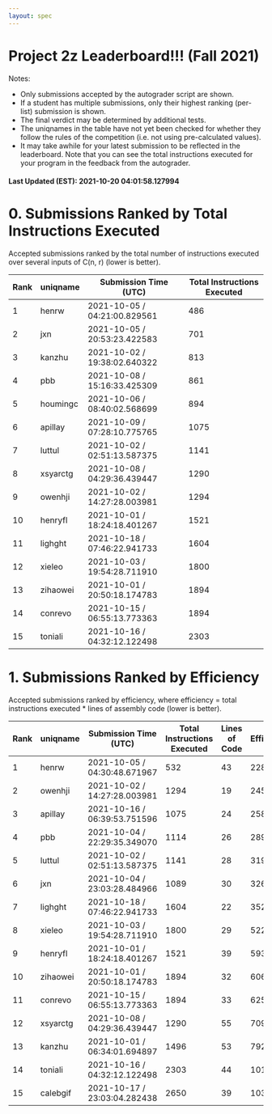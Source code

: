 ```yaml
---
layout: spec
---
```


Project 2z Leaderboard!!! (Fall 2021)
==============================
Notes:
- Only submissions accepted by the autograder script are shown.
- If a student has multiple submissions, only their highest ranking (per-list) submission is shown.
- The final verdict may be determined by additional tests.
- The uniqnames in the table have not yet been checked for whether they follow the rules of the competition (i.e. not using pre-calculated values).
- It may take awhile for your latest submission to be reflected in the leaderboard. Note that you can see the total instructions executed for your program in the feedback from the autograder.


#### Last Updated (EST): 2021-10-20 04:01:58.127994

# 0. Submissions Ranked by Total Instructions Executed
Accepted submissions ranked by the total number of instructions executed over several inputs of C(n, r) (lower is better).

| Rank  | uniqname | Submission Time (UTC) | Total Instructions Executed |
|---|---|---|---|
| 1 | henrw | 2021-10-05 / 04:21:00.829561 | 486 |
| 2 | jxn | 2021-10-05 / 20:53:23.422583 | 701 |
| 3 | kanzhu | 2021-10-02 / 19:38:02.640322 | 813 |
| 4 | pbb | 2021-10-08 / 15:16:33.425309 | 861 |
| 5 | houmingc | 2021-10-06 / 08:40:02.568699 | 894 |
| 6 | apillay | 2021-10-09 / 07:28:10.775765 | 1075 |
| 7 | luttul | 2021-10-02 / 02:51:13.587375 | 1141 |
| 8 | xsyarctg | 2021-10-08 / 04:29:36.439447 | 1290 |
| 9 | owenhji | 2021-10-02 / 14:27:28.003981 | 1294 |
| 10 | henryfl | 2021-10-01 / 18:24:18.401267 | 1521 |
| 11 | lighght | 2021-10-18 / 07:46:22.941733 | 1604 |
| 12 | xieleo | 2021-10-03 / 19:54:28.711910 | 1800 |
| 13 | zihaowei | 2021-10-01 / 20:50:18.174783 | 1894 |
| 14 | conrevo | 2021-10-15 / 06:55:13.773363 | 1894 |
| 15 | toniali | 2021-10-16 / 04:32:12.122498 | 2303 |


# 1. Submissions Ranked by Efficiency
Accepted submissions ranked by efficiency, where efficiency = total instructions executed * lines of assembly code (lower is better).

| Rank  | uniqname | Submission Time (UTC) | Total Instructions Executed |Lines of Code | Efficiency |
|---|---|---|---|---|---|
| 1 | henrw | 2021-10-05 / 04:30:48.671967 | 532 | 43 | 22876 |
| 2 | owenhji | 2021-10-02 / 14:27:28.003981 | 1294 | 19 | 24586 |
| 3 | apillay | 2021-10-16 / 06:39:53.751596 | 1075 | 24 | 25800 |
| 4 | pbb | 2021-10-04 / 22:29:35.349070 | 1114 | 26 | 28964 |
| 5 | luttul | 2021-10-02 / 02:51:13.587375 | 1141 | 28 | 31948 |
| 6 | jxn | 2021-10-04 / 23:03:28.484966 | 1089 | 30 | 32670 |
| 7 | lighght | 2021-10-18 / 07:46:22.941733 | 1604 | 22 | 35288 |
| 8 | xieleo | 2021-10-03 / 19:54:28.711910 | 1800 | 29 | 52200 |
| 9 | henryfl | 2021-10-01 / 18:24:18.401267 | 1521 | 39 | 59319 |
| 10 | zihaowei | 2021-10-01 / 20:50:18.174783 | 1894 | 32 | 60608 |
| 11 | conrevo | 2021-10-15 / 06:55:13.773363 | 1894 | 33 | 62502 |
| 12 | xsyarctg | 2021-10-08 / 04:29:36.439447 | 1290 | 55 | 70950 |
| 13 | kanzhu | 2021-10-01 / 06:34:01.694897 | 1496 | 53 | 79288 |
| 14 | toniali | 2021-10-16 / 04:32:12.122498 | 2303 | 44 | 101332 |
| 15 | calebgif | 2021-10-17 / 23:03:04.282438 | 2650 | 39 | 103350 |

